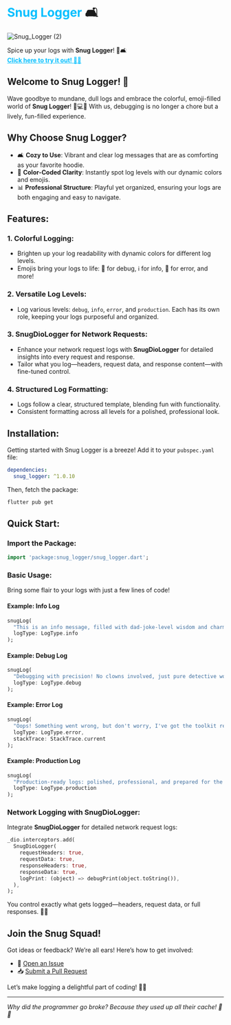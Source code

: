 # <span style="color:#00bfff;">Snug Logger</span> 🛋️

![Snug_Logger (2)](https://github.com/user-attachments/assets/a9678707-4f25-4091-9b3f-4d76f8842149)


<span> Spice up your logs with **Snug Logger**! 🎉🛋️ <br>
<a href="https://app.commanddash.io/agent/github_wmtrnsapanzaveri_snug_logger" style="font-weight:bold; color:#00bfff;">Click here to try it out! 🚀✨</a>  
</span>

## Welcome to Snug Logger! 🚀

Wave goodbye to mundane, dull logs and embrace the colorful, emoji-filled world of **Snug Logger**! 🎉💻✨ With us, debugging is no longer a chore but a lively, fun-filled experience.

## Why Choose Snug Logger?

- 🛋️ **Cozy to Use**: Vibrant and clear log messages that are as comforting as your favorite hoodie.
- 🎨 **Color-Coded Clarity**: Instantly spot log levels with our dynamic colors and emojis.
- 📊 **Professional Structure**: Playful yet organized, ensuring your logs are both engaging and easy to navigate.

## Features:

### 1. **Colorful Logging**:
- Brighten up your log readability with dynamic colors for different log levels.
- Emojis bring your logs to life: 🐞 for debug, ℹ️ for info, 🚨 for error, and more!

### 2. **Versatile Log Levels**:
- Log various levels: `debug`, `info`, `error`, and `production`. Each has its own role, keeping your logs purposeful and organized.

### 3. **SnugDioLogger for Network Requests**:
- Enhance your network request logs with **SnugDioLogger** for detailed insights into every request and response.
- Tailor what you log—headers, request data, and response content—with fine-tuned control.

### 4. **Structured Log Formatting**:
- Logs follow a clear, structured template, blending fun with functionality.
- Consistent formatting across all levels for a polished, professional look.

## Installation:

Getting started with Snug Logger is a breeze! Add it to your `pubspec.yaml` file:

```yaml
dependencies:
  snug_logger: ^1.0.10
```

Then, fetch the package:

```bash
flutter pub get
```

## Quick Start:

### Import the Package:

```dart
import 'package:snug_logger/snug_logger.dart';
```

### Basic Usage:

Bring some flair to your logs with just a few lines of code!

#### Example: Info Log

```dart
snugLog(
  "This is an info message, filled with dad-joke-level wisdom and charm! 👨‍👧‍👦🤣", 
  logType: LogType.info
);
```

#### Example: Debug Log

```dart
snugLog(
  "Debugging with precision! No clowns involved, just pure detective work. 🤡🔍", 
  logType: LogType.debug
);
```

#### Example: Error Log

```dart
snugLog(
  "Oops! Something went wrong, but don't worry, I've got the toolkit ready! 🦸‍♂️🔧", 
  logType: LogType.error,
  stackTrace: StackTrace.current
);
```

#### Example: Production Log

```dart
snugLog(
  "Production-ready logs: polished, professional, and prepared for the spotlight! 🎭😄", 
  logType: LogType.production
);
```

### Network Logging with SnugDioLogger:

Integrate **SnugDioLogger** for detailed network request logs:

```dart
_dio.interceptors.add(
  SnugDioLogger(
    requestHeaders: true,
    requestData: true,
    responseHeaders: true,
    responseData: true,
    logPrint: (object) => debugPrint(object.toString()),
  ),
);
```

You control exactly what gets logged—headers, request data, or full responses. 🕵️‍♂️

## Join the Snug Squad!

Got ideas or feedback? We’re all ears! Here’s how to get involved:

- 💬 [Open an Issue](https://github.com/wmtrnsapanzaveri/snug_logger/issues)
- 📥 [Submit a Pull Request](https://github.com/wmtrnsapanzaveri/snug_logger/pulls)

Let’s make logging a delightful part of coding! 🚀✨

---

*Why did the programmer go broke? Because they used up all their cache! 💸😄*

